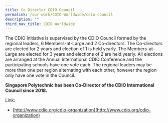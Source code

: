```yaml
---
title: Co Director CDIO Council
permalink: /our-work/CDIO-Worldwide/cdio-council
description: ""
third_nav_title: CDIO Worldwide
---
```

The CDIO Initiative is supervised by the CDIO Council formed by the regional leaders, 6 Members-at-Large and 2 Co-directors. The Co-directors are elected for 2 years and election of 1 is held yearly. The Members-at-Large are elected for 3 years and elections of 2 are held yearly. All elections are arranged at the Annual International CDIO Conference and the participating schools have one vote each. The regional leaders may be more than one per region alternating with each other, however the region only have one vote in the Council.

**Singapore Polytechnic has been Co-Director of the CDIO International Council since 2018.**

Link:

*  [http://www.cdio.org/cdio-organization](http://www.cdio.org/cdio-organization)